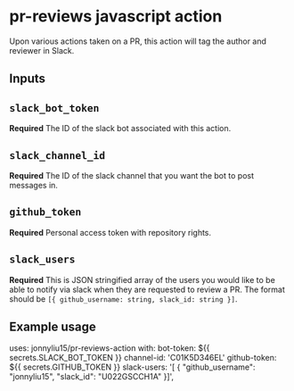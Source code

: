 # pr-reviews javascript action

Upon various actions taken on a PR, this action will tag the author and reviewer in Slack.

## Inputs

## `slack_bot_token`

**Required** The ID of the slack bot associated with this action.

## `slack_channel_id`

**Required** The ID of the slack channel that you want the bot to post messages in.

## `github_token`

**Required** Personal access token with repository rights.

## `slack_users`

**Required** This is JSON stringified array of the users you would like to be able to notify via slack when they are requested to review a PR. The format should be `[{ github_username: string, slack_id: string }]`.


## Example usage

uses: jonnyliu15/pr-reviews-action
with:
          bot-token: ${{ secrets.SLACK_BOT_TOKEN }}
          channel-id: 'C01K5D346EL'
          github-token: ${{ secrets.GITHUB_TOKEN }}
          slack-users: '[
            { "github_username": "jonnyliu15", "slack_id": "U022GSCCH1A" }]',
